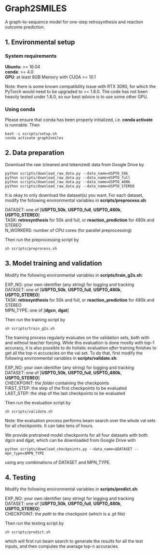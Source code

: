 # Graph2SMILES
A graph-to-sequence model for one-step retrosynthesis and reaction outcome prediction.

## 1. Environmental setup
### System requirements
**Ubuntu**: >= 16.04 <br>
**conda**: >= 4.0 <br>
**GPU**: at least 8GB Memory with CUDA >= 10.1

Note: there is some known compatibility issue with RTX 3090,
for which the PyTorch would need to be upgraded to >= 1.8.0.
The code has not been heavily tested under 1.8.0, so our best advice is to use some other GPU.

### Using conda
Please ensure that conda has been properly initialized, i.e. **conda activate** is runnable. Then
```
bash -i scripts/setup.sh
conda activate graph2smiles
```

## 2. Data preparation
Download the raw (cleaned and tokenized) data from Google Drive by
```
python scripts/download_raw_data.py --data_name=USPTO_50k
python scripts/download_raw_data.py --data_name=USPTO_full
python scripts/download_raw_data.py --data_name=USPTO_480k
python scripts/download_raw_data.py --data_name=USPTO_STEREO
```
It is okay to only download the dataset(s) you want.
For each dataset, modify the following environmental variables in **scripts/preprocess.sh**:

DATASET: one of [**USPTO_50k**, **USPTO_full**, **USPTO_480k**, **USPTO_STEREO**] <br>
TASK: **retrosynthesis** for 50k and full, or **reaction_prediction** for 480k and STEREO <br>
N_WORKERS: number of CPU cores (for parallel preprocessing)

Then run the preprocessing script by
```
sh scripts/preprocess.sh
```

## 3. Model training and validation
Modify the following environmental variables in **scripts/train_g2s.sh**:

EXP_NO: your own identifier (any string) for logging and tracking <br>
DATASET: one of [**USPTO_50k**, **USPTO_full**, **USPTO_480k**, **USPTO_STEREO**] <br>
TASK: **retrosynthesis** for 50k and full, or **reaction_prediction** for 480k and STEREO <br>
MPN_TYPE: one of [**dgcn**, **dgat**]

Then run the training script by
```
sh scripts/train_g2s.sh
```

The training process regularly evaluates on the validation sets, both with and without teacher forcing.
While this evaluation is done mostly with top-1 accuracy,
it is also possible to do holistic evaluation *after* training finishes to get all the top-n accuracies on the val set.
To do that, first modify the following environmental variables in **scripts/validate.sh**:

EXP_NO: your own identifier (any string) for logging and tracking <br>
DATASET: one of [**USPTO_50k**, **USPTO_full**, **USPTO_480k**, **USPTO_STEREO**] <br>
CHECKPOINT: the *folder* containing the checkpoints <br>
FIRST_STEP: the step of the first checkpoints to be evaluated <br>
LAST_STEP: the step of the last checkpoints to be evaluated

Then run the evaluation script by
```
sh scripts/validate.sh
```
Note: the evaluation process performs beam search over the whole val sets for all checkpoints.
It can take tens of hours.

We provide pretrained model checkpoints for all four datasets with both dgcn and dgat,
which can be downloaded from Google Drive with
```
python scripts/download_checkpoints.py --data_name=$DATASET --mpn_type=$MPN_TYPE
```
using any combinations of DATASET and MPN_TYPE.

## 4. Testing
Modify the following environmental variables in **scripts/predict.sh**:

EXP_NO: your own identifier (any string) for logging and tracking <br>
DATASET: one of [**USPTO_50k**, **USPTO_full**, **USPTO_480k**, **USPTO_STEREO**] <br>
CHECKPOINT: the *path* to the checkpoint (which is a .pt file) <br>

Then run the testing script by
```
sh scripts/predict.sh
```
which will first run beam search to generate the results for all the test inputs,
and then computes the average top-n accuracies.

